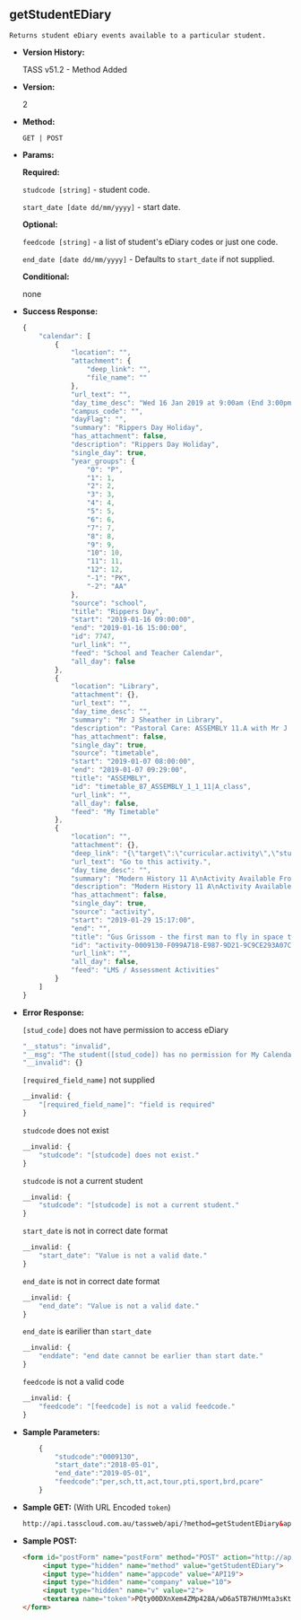 **getStudentEDiary**
----
	Returns student eDiary events available to a particular student.
	
* **Version History:**

	TASS v51.2 - Method Added

* **Version:**

	2

* **Method:**

	`GET | POST`
	
*  **Params:**

	**Required:**

	`studcode [string]` - student code.

	`start_date [date dd/mm/yyyy]` - start date.

	**Optional:**

	`feedcode [string]` - a list of student's eDiary codes or just one code.

	`end_date [date dd/mm/yyyy]` - Defaults to `start_date` if not supplied.

	**Conditional:**
	
	none

* **Success Response:**

	```javascript
	{
		"calendar": [
			{
				"location": "",
				"attachment": {
					"deep_link": "",
					"file_name": ""
				},
				"url_text": "",
				"day_time_desc": "Wed 16 Jan 2019 at 9:00am (End 3:00pm)",
				"campus_code": "",
				"dayFlag": "",
				"summary": "Rippers Day Holiday",
				"has_attachment": false,
				"description": "Rippers Day Holiday",
				"single_day": true,
				"year_groups": {
					"0": "P",
					"1": 1,
					"2": 2,
					"3": 3,
					"4": 4,
					"5": 5,
					"6": 6,
					"7": 7,
					"8": 8,
					"9": 9,
					"10": 10,
					"11": 11,
					"12": 12,
					"-1": "PK",
					"-2": "AA"
				},
				"source": "school",
				"title": "Rippers Day",
				"start": "2019-01-16 09:00:00",
				"end": "2019-01-16 15:00:00",
				"id": 7747,
				"url_link": "",
				"feed": "School and Teacher Calendar",
				"all_day": false
			},
			{
				"location": "Library",
				"attachment": {},
				"url_text": "",
				"day_time_desc": "",
				"summary": "Mr J Sheather in Library",
				"description": "Pastoral Care: ASSEMBLY 11.A with Mr J Sheather",
				"has_attachment": false,
				"single_day": true,
				"source": "timetable",
				"start": "2019-01-07 08:00:00",
				"end": "2019-01-07 09:29:00",
				"title": "ASSEMBLY",
				"id": "timetable_87_ASSEMBLY_1_1_11|A_class",
				"url_link": "",
				"all_day": false,
				"feed": "My Timetable"
			},
			{
				"location": "",
				"attachment": {},
				"deep_link": "{\"target\":\"curricular.activity\",\"studcode\":\"0009130\",\"activity_assign_id\":\"4645\",\"prod_menu\":\"N\"}",
				"url_text": "Go to this activity.",
				"day_time_desc": "",
				"summary": "Modern History 11 A\nActivity Available From: Tue 29 Jan 2019 at 03:17 PM",
				"description": "Modern History 11 A\nActivity Available From: Tue 29 Jan 2019 at 03:17 PM",
				"has_attachment": false,
				"single_day": true,
				"source": "activity",
				"start": "2019-01-29 15:17:00",
				"end": "",
				"title": "Gus Grissom - the first man to fly in space twice.",
				"id": "activity-0009130-F099A718-E987-9D21-9C9CE293A07CB16B-4645",
				"url_link": "",
				"all_day": false,
				"feed": "LMS / Assessment Activities"
			}
		]
	}
	```
 
* **Error Response:**

	`[stud_code]` does not have permission to access eDiary
	```javascript
	"__status": "invalid",
	"__msg": "The student([stud_code]) has no permission for My Calendar(eDiary).",
	"__invalid": {}
	```

	`[required_field_name]` not supplied
	```javascript
	__invalid: {
		"[required_field_name]": "field is required"
	}
	```

	`studcode` does not exist
	```javascript
	__invalid: {
		"studcode": "[studcode] does not exist."
	}
	```

	`studcode` is not a current student
	```javascript
	__invalid: {
		"studcode": "[studcode] is not a current student."
	}
	```

	`start_date` is not in correct date format
	```javascript
	__invalid: {
		"start_date": "Value is not a valid date."
	}
	```

	`end_date` is not in correct date format
	```javascript
	__invalid: {
		"end_date": "Value is not a valid date."
	}
	```

	`end_date` is earilier than `start_date`
	```javascript
	__invalid: {
		"enddate": "end date cannot be earlier than start date."
	}
	```

	`feedcode` is not a valid code
	```javascript
	__invalid: {
		"feedcode": "[feedcode] is not a valid feedcode."
	}
	```

* **Sample Parameters:**

	```javascript
		{
			"studcode":"0009130",
			"start_date":"2018-05-01",
			"end_date":"2019-05-01",
			"feedcode":"per,sch,tt,act,tour,pti,sport,brd,pcare"
		}
	```

* **Sample GET:** (With URL Encoded `token`)

	```HTML
	http://api.tasscloud.com.au/tassweb/api/?method=getStudentEDiary&appcode=API19&company=10&v=2&token=PQty00DXnXem4ZMp428A%2FwD6a5TB7HUYMta3sKtv89XwPsa%2FeB2RtUrAA5%2FWSxTA%2F%2Bm30VOCYMahvOVWTkTOmFJKzT8N67mvjRyULtu51I4%3D
	```
	
* **Sample POST:**

	```HTML
	<form id="postForm" name="postForm" method="POST" action="http://api.tasscloud.com.au/tassweb/api/">
		 <input type="hidden" name="method" value="getStudentEDiary">
		 <input type="hidden" name="appcode" value="API19">
		 <input type="hidden" name="company" value="10">
		 <input type="hidden" name="v" value="2">
		 <textarea name="token">PQty00DXnXem4ZMp428A/wD6a5TB7HUYMta3sKtv89XwPsa/eB2RtUrAA5/WSxTA/+m30VOCYMahvOVWTkTOmFJKzT8N67mvjRyULtu51I4=</textarea>
	</form>
	```
